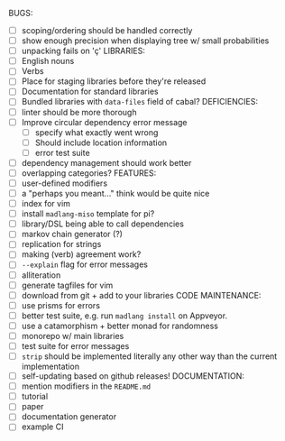 BUGS:
  - [ ] scoping/ordering should be handled correctly
  - [ ] show enough precision when displaying tree w/ small probabilities
  - [ ] unpacking fails on 'ç'
LIBRARIES:
  - [ ] English nouns
  - [ ] Verbs
  - [ ] Place for staging libraries before they're released
  - [ ] Documentation for standard libraries
  - [ ] Bundled libraries with `data-files` field of cabal?
DEFICIENCIES:
  - [ ] linter should be more thorough
  - [ ] Improve circular dependency error message
    - [ ] specify what exactly went wrong
    - [ ] Should include location information
    - [ ] error test suite
  - [ ] dependency management should work better
  - [ ] overlapping categories?
FEATURES:
  - [ ] user-defined modifiers
  - [ ] a "perhaps you meant..." think would be quite nice
  - [ ] index for vim
  - [ ] install `madlang-miso` template for pi?
  - [ ] library/DSL being able to call dependencies
  - [ ] markov chain generator (?)
  - [ ] replication for strings
  - [ ] making (verb) agreement work?
  - [ ] `--explain` flag for error messages
  - [ ] alliteration
  - [ ] generate tagfiles for vim
  - [ ] download from git + add to your libraries
CODE MAINTENANCE:
  - [ ] use prisms for errors
  - [ ] better test suite, e.g. run `madlang install` on Appveyor.
  - [ ] use a catamorphism + better monad for randomness
  - [ ] monorepo w/ main libraries
  - [ ] test suite for error messages
  - [ ] `strip` should be implemented literally any other way than the current
    implementation
  - [ ] self-updating based on github releases!
DOCUMENTATION:
  - [ ] mention modifiers in the `README.md`
  - [ ] tutorial
  - [ ] paper
  - [ ] documentation generator
  - [ ] example CI
